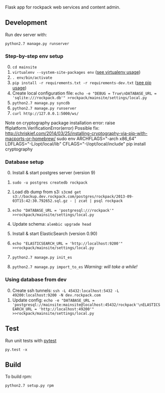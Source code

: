 Flask app for rockpack web services and content admin.

Development
-----------

Run dev server with:

    python2.7 manage.py runserver

### Step-by-step env setup

0. `cd mainsite`
0. `virtualenv --system-site-packages env`	([see virtualenv usage](http://www.virtualenv.org/en/latest/virtualenv.html#usage))
0. `. env/bin/activate`
0. `pip install -r requirements.txt -r requirements-dev.txt`	([see pip usage](http://www.pip-installer.org/en/latest/usage.html#pip-install))
0. Create local configuration file: `echo -e "DEBUG = True\nDATABASE_URL = 'sqlite:///rockpack.db'" >rockpack/mainsite/settings/local.py`
0. `python2.7 manage.py syncdb`
0. `python2.7 manage.py runserver`
0. `curl http://127.0.0.1:5000/ws/`


Note on cryptography package installation error: raise ffiplatform.VerificationError(error)
Possible fix: http://chriskief.com/2014/03/25/installing-cryptography-via-pip-with-macports-or-homebrew/
    sudo env ARCHFLAGS="-arch x86_64" LDFLAGS="-L/opt/local/lib" CFLAGS="-I/opt/local/include" pip install cryptography


### Database setup

0. Install & start postgres server (version 9)
0. `sudo -u postgres createdb rockpack`
0. Load db dump from s3: `s3cmd get s3://backup.dev.rockpack.com/postgres/rockpack/2013-09-03T15:42:30.792652.sql.gz - | zcat | psql rockpack`
0. `echo "DATABASE_URL = 'postgresql:///rockpack'" >>rockpack/mainsite/settings/local.py`
0. Update schema: `alembic upgrade head`

0. Install & start ElasticSearch (version 0.90)
0. `echo "ELASTICSEARCH_URL = 'http://localhost:9200'" >>rockpack/mainsite/settings/local.py`
0. `python2.7 manage.py init_es`
0. `python2.7 manage.py import_to_es`	_Warning: will take a while!_

### Using database from dev

0. Create ssh tunnels: `ssh -L 45432:localhost:5432 -L 49200:localhost:9200 -N dev.rockpack.com`
0. Update config: `echo -e "DATABASE_URL = 'postgresql://mainsite:mainsite@localhost:45432/rockpack'\nELASTICSEARCH_URL = 'http://localhost:49200'" >>rockpack/mainsite/settings/local.py`

Test
----

Run unit tests with [pytest](http://pytest.org/latest/usage.html)

    py.test -x

Build
-----

To build rpm:

    python2.7 setup.py rpm
